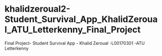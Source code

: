 # khalidzeroual2-Student_Survival_App_KhalidZeroual_ATU_Letterkenny_Final_Project
Final Project- Student Survival App - Khalid Zeroual -L00170301 -ATU Letterkenny 
